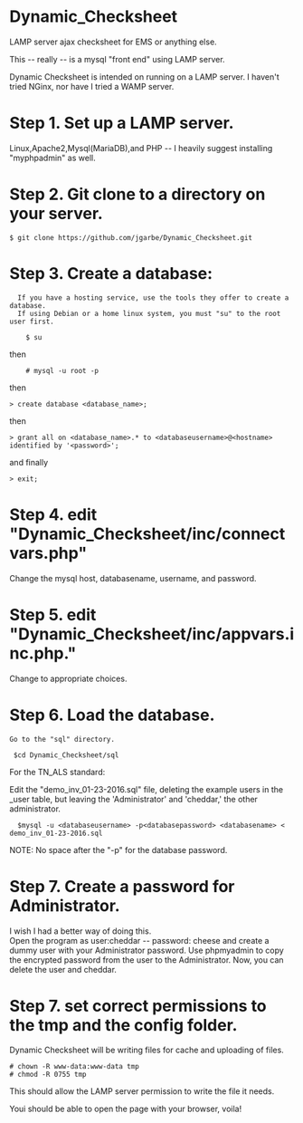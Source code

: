 # Dynamic_Checksheet
LAMP server ajax checksheet for EMS or anything else.

This -- really -- is a mysql "front end" using LAMP server.  

Dynamic Checksheet is intended on running on a LAMP server.  I haven't tried NGinx, nor have I tried a WAMP server.

# Step 1.  Set up a LAMP server.
Linux,Apache2,Mysql(MariaDB),and PHP -- I heavily suggest installing "myphpadmin" as well.

# Step 2.  Git clone to a directory on your server.  

    $ git clone https://github.com/jgarbe/Dynamic_Checksheet.git
  
# Step 3. Create a database:
      If you have a hosting service, use the tools they offer to create a database.
      If using Debian or a home linux system, you must "su" to the root user first.
      
        $ su

then
      
        # mysql -u root -p

then        

    > create database <database_name>;

then    
    
    > grant all on <database_name>.* to <databaseusername>@<hostname> identified by '<password>';

and finally

    > exit;
    
# Step 4. edit "Dynamic_Checksheet/inc/connectvars.php" 
Change the mysql host, databasename, username, and password.
    
# Step 5. edit "Dynamic_Checksheet/inc/appvars.inc.php."   
Change to appropriate choices.
    
# Step 6. Load the database.  
    Go to the "sql" directory.
    
     $cd Dynamic_Checksheet/sql
    
    
For the TN_ALS standard:
    
Edit the "demo_inv_01-23-2016.sql" file, deleting the example users in the _user table, but leaving the 'Administrator' and 'cheddar,' the other administrator.
      
      
      $mysql -u <databaseusername> -p<databasepassword> <databasename> < demo_inv_01-23-2016.sql   
    
    
NOTE: No space after the "-p" for the database password.  
    
# Step 7.  Create a password for Administrator.

I wish I had a better way of doing this.  
Open the program as user:cheddar -- password: cheese and create a dummy user with your Administrator password.
Use phpmyadmin to copy the encrypted password from the user to the Administrator.
Now, you can delete the user and cheddar.

# Step 7.  set correct permissions to the tmp and the config folder.
Dynamic Checksheet will be writing files for cache and uploading of files. 

    # chown -R www-data:www-data tmp
    # chmod -R 0755 tmp

This should allow the LAMP server permission to write the file it needs.

Youi should be able to open the page with your browser, voila!






